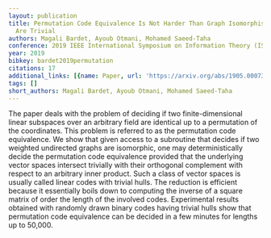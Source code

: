 ```yaml
---
layout: publication
title: Permutation Code Equivalence Is Not Harder Than Graph Isomorphism When Hulls
  Are Trivial
authors: Magali Bardet, Ayoub Otmani, Mohamed Saeed-Taha
conference: 2019 IEEE International Symposium on Information Theory (ISIT)
year: 2019
bibkey: bardet2019permutation
citations: 17
additional_links: [{name: Paper, url: 'https://arxiv.org/abs/1905.00073'}]
tags: []
short_authors: Magali Bardet, Ayoub Otmani, Mohamed Saeed-Taha
---
```

The paper deals with the problem of deciding if two finite-dimensional linear
subspaces over an arbitrary field are identical up to a permutation of the
coordinates. This problem is referred to as the permutation code equivalence.
We show that given access to a subroutine that decides if two weighted
undirected graphs are isomorphic, one may deterministically decide the
permutation code equivalence provided that the underlying vector spaces
intersect trivially with their orthogonal complement with respect to an
arbitrary inner product. Such a class of vector spaces is usually called linear
codes with trivial hulls. The reduction is efficient because it essentially
boils down to computing the inverse of a square matrix of order the length of
the involved codes. Experimental results obtained with randomly drawn binary
codes having trivial hulls show that permutation code equivalence can be
decided in a few minutes for lengths up to 50,000.
